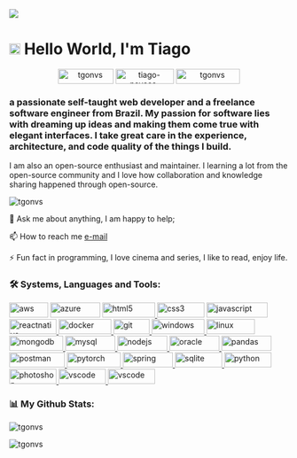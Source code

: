 <img src="https://thumbs.gfycat.com/ColorlessBitesizedKob-size_restricted.gif">

<h1><img src="https://user-images.githubusercontent.com/122758377/229411937-15af6ba4-5d24-437f-a2c3-6990b6a18928.gif" width="20" height="20"> Hello World, I'm Tiago</h1>

<p align="center">
<a href="https://twitter.com/tgonvs" target="blank"><img align="center" src="https://img.shields.io/badge/Twitter-1DA1F2.svg?style=for-the-badge&logo=Twitter&logoColor=white" alt="tgonvs" height="27" width="100" /></a>
<a href="https://linkedin.com/in/tiago-novaes-oliveira" target="blank"><img align="center" src="https://img.shields.io/badge/LinkedIn-0A66C2.svg?style=for-the-badge&logo=LinkedIn&logoColor=white" alt="tiago-novaes-oliveira" height="27" width="105" /></a>
<a href="https://instagram.com/tgonvs" target="blank"><img align="center" src="https://img.shields.io/badge/Instagram-E4405F.svg?style=for-the-badge&logo=Instagram&logoColor=white" alt="tgonvs" height="27" width="115" /></a>
</p>



### a passionate self-taught web developer and a freelance software engineer from Brazil. My passion for software lies with dreaming up ideas and making them come true with elegant interfaces. I take great care in the experience, architecture, and code quality of the things I build.

I am also an open-source enthusiast and maintainer. I learning a lot from the open-source community and I love how collaboration and knowledge sharing happened through open-source. </p>
<img src="https://komarev.com/ghpvc/?username=tgonvs&label=Profile%20views&color=0e75b6&style=flat-square" alt="tgonvs" />

💬 Ask me about anything, I am happy to help;

📫 How to reach me [e-mail](tiago-novaes@live.com)

⚡ Fun fact in programming, I love cinema and series, I like to read, enjoy life.


### 🛠️ Systems, Languages and Tools:

<p> <a href="https://aws.amazon.com" target="_blank" rel="noreferrer"> <img src="https://img.shields.io/badge/AWS-232F3E.svg?style=for-the-badge&logo=Amazon-AWS&logoColor=white" alt="aws" height="27" width="70"/></a> 
 <a href="https://azure.microsoft.com/en-in/" target="_blank" rel="noreferrer"> <img src="https://img.shields.io/badge/Azure-0078D4.svg?style=for-the-badge&logo=Microsoft-Azure&logoColor=white" alt="azure" height="27" width="90"/></a> 
 <a href="https://www.w3.org/html/" target="_blank" rel="noreferrer"> <img src="https://img.shields.io/badge/HTML5-E34F26.svg?style=for-the-badge&logo=HTML5&logoColor=white" alt="html5" height="27" width="95"/> 
<a href="https://www.w3schools.com/css/" target="_blank" rel="noreferrer"> <img src="https://img.shields.io/badge/CSS3-1572B6.svg?style=for-the-badge&logo=CSS3&logoColor=white" alt="css3" height="27" width="85"/></a>
<a href="https://developer.mozilla.org/en-US/docs/Web/JavaScript" target="_blank" rel="noreferrer"> <img src="https://img.shields.io/badge/JavaScript-F7DF1E.svg?style=for-the-badge&logo=JavaScript&logoColor=black" alt="javascript" height="27" width="110"/></a>
<a href="https://reactnative.dev/" target="_blank" rel="noreferrer"> <img src="https://img.shields.io/badge/React-61DAFB.svg?style=for-the-badge&logo=React&logoColor=black" alt="reactnative" height="27" width="85"/> </a>
<a href="https://www.docker.com/" target="_blank" rel="noreferrer"> <img src="https://img.shields.io/badge/Docker-2496ED.svg?style=for-the-badge&logo=Docker&logoColor=white" alt="docker" height="27" width="95"/> </a>
<a href="https://git-scm.com/" target="_blank" rel="noreferrer"> <img src="https://img.shields.io/badge/Git-F05032.svg?style=for-the-badge&logo=Git&logoColor=white" alt="git" height="27" width="65"/> </a>
<a href="www.microsoft.com/" taget="_blank" rel="noreferrer"> <img src="https://img.shields.io/badge/Windows-0078D6.svg?style=for-the-badge&logo=Windows&logoColor=white" alt="windows" height="27" width="95" /> </a>
<a href="https://www.linux.org/" target="_blank" rel="noreferrer"> <img src="https://img.shields.io/badge/Linux-FCC624.svg?style=for-the-badge&logo=Linux&logoColor=black" alt="linux" height="27" width="87"/> </a> 
<a href="https://www.mongodb.com/" target="_blank" rel="noreferrer"> <img src="https://img.shields.io/badge/MongoDB-47A248.svg?style=for-the-badge&logo=MongoDB&logoColor=white" alt="mongodb" height="27" width="97"/> </a> 
<a href="https://www.mysql.com/" target="_blank" rel="noreferrer"> <img src="https://img.shields.io/badge/MySQL-4479A1.svg?style=for-the-badge&logo=MySQL&logoColor=white" alt="mysql" height="27" width="90"/> </a> 
<a href="https://nodejs.org" target="_blank" rel="noreferrer"> <img src="https://img.shields.io/badge/Node.js-339933.svg?style=for-the-badge&logo=nodedotjs&logoColor=white" alt="nodejs" height="27" width="90"/> </a> 
<a href="https://www.oracle.com/" target="_blank" rel="noreferrer"> <img src="https://img.shields.io/badge/Oracle-F80000.svg?style=for-the-badge&logo=Oracle&logoColor=white" alt="oracle" height="27" width="90"/> </a> 
<a href="https://pandas.pydata.org/" target="_blank" rel="noreferrer"> <img src="https://img.shields.io/badge/pandas-150458.svg?style=for-the-badge&logo=pandas&logoColor=white" alt="pandas" height="27" width="90"/> </a>
<a href="https://postman.com" target="_blank" rel="noreferrer"> <img src="https://img.shields.io/badge/Postman-FF6C37.svg?style=for-the-badge&logo=Postman&logoColor=white" alt="postman" height="27" width="100"/> </a> 
<a href="https://pytorch.org/" target="_blank" rel="noreferrer"> <img src="https://img.shields.io/badge/PyTorch-EE4C2C.svg?style=for-the-badge&logo=PyTorch&logoColor=white" alt="pytorch" height="27" width="97"/> </a>
<a href="https://spring.io/" target="_blank" rel="noreferrer"> <img src="https://img.shields.io/badge/Spring-6DB33F.svg?style=for-the-badge&logo=Spring&logoColor=white" alt="spring" height="27" width="90"/> </a> 
<a href="https://www.sqlite.org/" target="_blank" rel="noreferrer"> <img src="https://img.shields.io/badge/SQLite-003B57.svg?style=for-the-badge&logo=SQLite&logoColor=white" alt="sqlite" height="27" width="85"/> </a>
<a href="https://www.python.org/" target="_blank" rel="noreferrer"> <img src="https://img.shields.io/badge/Python-3776AB.svg?style=for-the-badge&logo=Python&logoColor=white" alt="python" height="27" width="85"/> </a>
<a href="https://www.adobe.com/" target="_blank" rel="noreferrer"> <img src="https://img.shields.io/badge/Adobe-FF0000.svg?style=for-the-badge&logo=Adobe&logoColor=white" alt="photoshop" height="27" width="85"/> </a>
<a href="https://code.visualstudio.com/" target="_blank" rel="noreferrer"> <img src="https://img.shields.io/badge/VSCODE-5C2D91.svg?style=for-the-badge&logo=Visual-Studio&logoColor=white" alt="vscode" height="27" width="85"/> </a> 
<a href="https://www.sublimetext.com/" target="_blank" rel="noreferrer"> <img src="https://img.shields.io/badge/Sublime-FF9800.svg?style=for-the-badge&logo=Sublime-Text&logoColor=white" alt="vscode" height="27" width="85"/> </a> 
 </p>

### 📊 My Github Stats:

<p><img src="https://github-readme-stats.vercel.app/api?username=tgonvs&show_icons=true&locale=en" alt="tgonvs" /></p>

<p><img src="https://github-readme-streak-stats.herokuapp.com/?user=tgonvs&" alt="tgonvs" /></p>


